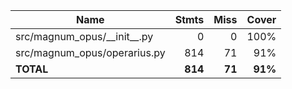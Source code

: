 | Name                             |    Stmts |     Miss |   Cover |
|--------------------------------- | -------: | -------: | ------: |
| src/magnum\_opus/\_\_init\_\_.py |        0 |        0 |    100% |
| src/magnum\_opus/operarius.py    |      814 |       71 |     91% |
|                        **TOTAL** |  **814** |   **71** | **91%** |
